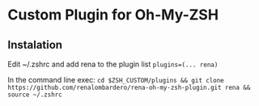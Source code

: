 # Custom Plugin for Oh-My-ZSH

## Instalation

Edit ~/.zshrc and add rena to the plugin list
`plugins=(... rena)`

In the command line exec:
`cd $ZSH_CUSTOM/plugins && git clone https://github.com/renalombardero/rena-oh-my-zsh-plugin.git rena && source ~/.zshrc`